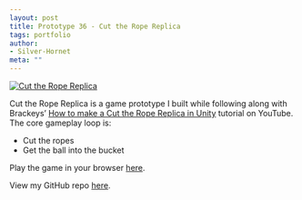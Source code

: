 ```yaml
---
layout: post
title: Prototype 36 - Cut the Rope Replica
tags: portfolio
author:
- Silver-Hornet
meta: ""
---
```


[![Cut the Rope Replica]({{site.url}}/fruit-ninja-replica.png)](https://play.unity.com/mg/other/brackeys-cut-the-rope-replica)

Cut the Rope Replica is a game prototype I built while following along with Brackeys’ [How to make a Cut the Rope Replica in Unity](https://www.youtube.com/watch?v=dx3jb4muLjQ&list=PLPV2KyIb3jR5RwVEjFCiN5BvK3Quqgv_M&index=10) tutorial on YouTube. The core gameplay loop is:

- Cut the ropes
- Get the ball into the bucket

Play the game in your browser [here](https://play.unity.com/mg/other/brackeys-cut-the-rope-replica).

View my GitHub repo [here](https://github.com/silver-hornet/brackeys-cut-the-rope-replica).